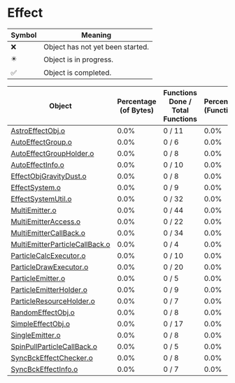 # Effect
| Symbol | Meaning 
| ------------- | ------------- 
| :x: | Object has not yet been started. 
| :eight_pointed_black_star: | Object is in progress. 
| :white_check_mark: | Object is completed. 


| Object | Percentage (of Bytes) | Functions Done / Total Functions | Percentage (Functions) | Status 
| ------------- | ------------- | ------------- | ------------- | ------------- 
| [AstroEffectObj.o](https://github.com/shibbo/Petari/blob/master/docs/lib/Effect/AstroEffectObj.md) | 0.0% | 0 / 11 | 0.0% | :x: 
| [AutoEffectGroup.o](https://github.com/shibbo/Petari/blob/master/docs/lib/Effect/AutoEffectGroup.md) | 0.0% | 0 / 6 | 0.0% | :x: 
| [AutoEffectGroupHolder.o](https://github.com/shibbo/Petari/blob/master/docs/lib/Effect/AutoEffectGroupHolder.md) | 0.0% | 0 / 8 | 0.0% | :x: 
| [AutoEffectInfo.o](https://github.com/shibbo/Petari/blob/master/docs/lib/Effect/AutoEffectInfo.md) | 0.0% | 0 / 10 | 0.0% | :x: 
| [EffectObjGravityDust.o](https://github.com/shibbo/Petari/blob/master/docs/lib/Effect/EffectObjGravityDust.md) | 0.0% | 0 / 8 | 0.0% | :x: 
| [EffectSystem.o](https://github.com/shibbo/Petari/blob/master/docs/lib/Effect/EffectSystem.md) | 0.0% | 0 / 9 | 0.0% | :x: 
| [EffectSystemUtil.o](https://github.com/shibbo/Petari/blob/master/docs/lib/Effect/EffectSystemUtil.md) | 0.0% | 0 / 32 | 0.0% | :x: 
| [MultiEmitter.o](https://github.com/shibbo/Petari/blob/master/docs/lib/Effect/MultiEmitter.md) | 0.0% | 0 / 44 | 0.0% | :x: 
| [MultiEmitterAccess.o](https://github.com/shibbo/Petari/blob/master/docs/lib/Effect/MultiEmitterAccess.md) | 0.0% | 0 / 22 | 0.0% | :x: 
| [MultiEmitterCallBack.o](https://github.com/shibbo/Petari/blob/master/docs/lib/Effect/MultiEmitterCallBack.md) | 0.0% | 0 / 34 | 0.0% | :x: 
| [MultiEmitterParticleCallBack.o](https://github.com/shibbo/Petari/blob/master/docs/lib/Effect/MultiEmitterParticleCallBack.md) | 0.0% | 0 / 4 | 0.0% | :x: 
| [ParticleCalcExecutor.o](https://github.com/shibbo/Petari/blob/master/docs/lib/Effect/ParticleCalcExecutor.md) | 0.0% | 0 / 10 | 0.0% | :x: 
| [ParticleDrawExecutor.o](https://github.com/shibbo/Petari/blob/master/docs/lib/Effect/ParticleDrawExecutor.md) | 0.0% | 0 / 20 | 0.0% | :x: 
| [ParticleEmitter.o](https://github.com/shibbo/Petari/blob/master/docs/lib/Effect/ParticleEmitter.md) | 0.0% | 0 / 5 | 0.0% | :x: 
| [ParticleEmitterHolder.o](https://github.com/shibbo/Petari/blob/master/docs/lib/Effect/ParticleEmitterHolder.md) | 0.0% | 0 / 9 | 0.0% | :x: 
| [ParticleResourceHolder.o](https://github.com/shibbo/Petari/blob/master/docs/lib/Effect/ParticleResourceHolder.md) | 0.0% | 0 / 7 | 0.0% | :x: 
| [RandomEffectObj.o](https://github.com/shibbo/Petari/blob/master/docs/lib/Effect/RandomEffectObj.md) | 0.0% | 0 / 8 | 0.0% | :x: 
| [SimpleEffectObj.o](https://github.com/shibbo/Petari/blob/master/docs/lib/Effect/SimpleEffectObj.md) | 0.0% | 0 / 17 | 0.0% | :x: 
| [SingleEmitter.o](https://github.com/shibbo/Petari/blob/master/docs/lib/Effect/SingleEmitter.md) | 0.0% | 0 / 8 | 0.0% | :x: 
| [SpinPullParticleCallBack.o](https://github.com/shibbo/Petari/blob/master/docs/lib/Effect/SpinPullParticleCallBack.md) | 0.0% | 0 / 5 | 0.0% | :x: 
| [SyncBckEffectChecker.o](https://github.com/shibbo/Petari/blob/master/docs/lib/Effect/SyncBckEffectChecker.md) | 0.0% | 0 / 8 | 0.0% | :x: 
| [SyncBckEffectInfo.o](https://github.com/shibbo/Petari/blob/master/docs/lib/Effect/SyncBckEffectInfo.md) | 0.0% | 0 / 7 | 0.0% | :x: 
